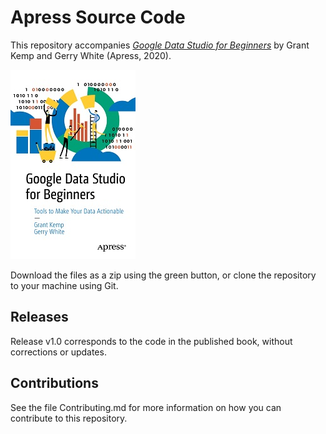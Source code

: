 # Apress Source Code

This repository accompanies [*Google Data Studio for Beginners*](https://www.apress.com/9781484251553) by Grant Kemp and Gerry White (Apress, 2020).

[comment]: #cover
![Cover image](9781484251553.jpg)

Download the files as a zip using the green button, or clone the repository to your machine using Git.

## Releases

Release v1.0 corresponds to the code in the published book, without corrections or updates.

## Contributions

See the file Contributing.md for more information on how you can contribute to this repository.